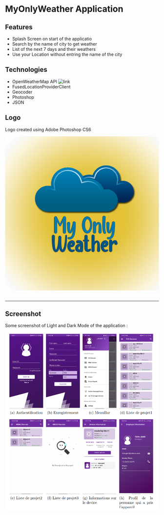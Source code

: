 # MyOnlyWeather Application


## Features
 - Splash Screen on start of the applicatio
 - Search by the name of city to get weather 
 - List of the next 7 days and their weathers
 - Use your Location without entring the name of the city

## Technologies

- OpenWeatherMap API ![link](https://openweathermap.org/guide) &nbsp;
- FusedLocationProviderClient
- Geocoder
- Photoshop
- JSON

## Logo
Logo created using Adobe Photoshop CS6

![image](https://github.com/tahajadid/MyOnlyWeather/blob/master/Img/MOW%20Logo.png) &nbsp;

---

## Screenshot

Some screenshot of Light and Dark Mode of the application :

![image](https://github.com/tahajadid/ID-Device/blob/master/Img/capt1.PNG) &nbsp;

